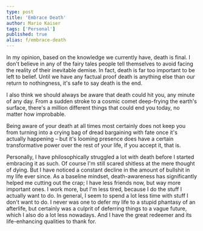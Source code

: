 ```yaml
---
type: post
title: 'Embrace Death'
author: Mario Kaiser
tags: ['Personal']
published: true
alias: f/embrace-death
---
```


In my opinion, based on the knowledge we currently have, death is final. I don't believe in any of the fairy tales people tell themselves to avoid facing the reality of their inevitable demise. In fact, death is far too important to be left to belief. Until we have any factual proof death is anything else than our return to nothingness, it's safe to say death is the end.

I also think we should always be aware that death could hit you, any minute of any day. From a sudden stroke to a cosmic comet deep-frying the earth's surface, there's a million different things that could end you today, no matter how improbable.

Being aware of your death at all times most certainly does not keep you from turning into a crying bag of dread bargaining with fate once it's actually happening – but it's looming presence does have a certain transformative power over the rest of your life, if you accept it, that is.

Personally, I have philosophically struggled a lot with death before I started embracing it as such. Of course I'm still scared shitless at the mere thought of dying. But I have noticed a constant decline in the amount of bullshit in my life ever since. As a baseline mindset, death-awareness has significantly helped me cutting out the crap; I have less friends now, but way more important ones. I work more, but I'm less tired, because I do the stuff I actually want to do. In general, I seem to spend a lot less time with stuff I don't want to do. I never was one to defer my life to a stupid phantasy of an afterlife, but certainly was a culprit of deferring things to a vague future, which I also do a lot less nowadays. And I have the great redeemer and its life-enhancing qualities to thank for.
